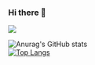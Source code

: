 ### Hi there 👋


![](https://komarev.com/ghpvc/?username=VinSyahputra&label=PROFILE+VIEWS)

![Anurag's GitHub stats](https://github-readme-stats.vercel.app/api?username=VinSyahputra&show_icons=true) <br> [![Top Langs](https://github-readme-stats.vercel.app/api/top-langs/?username=VinSyahputra&layout=compact)](https://github.com/anuraghazra/github-readme-stats)

